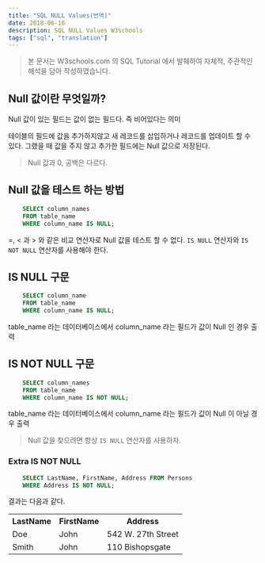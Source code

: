 ```yaml
---
title: "SQL NULL Values(번역)"
date: 2018-06-16
description: SQL NULL Values W3schools
tags: ["sql", "translation"]
---
```


> 본 문서는 W3schools.com 의 SQL Tutorial 에서 발췌하여 자체적, 주관적인 해석을 담아 작성하였습니다.

## Null 값이란 무엇일까?

Null 값이 있는 필드는 값이 없는 필드다. 즉 비어있다는 의미

테이블의 필드에 값을 추가하지않고 새 레코드를 삽입하거나 레코드를 업데이트 할 수 있다. 그랬을 때 값을 주지 않고 추가한 필드에는 Null 값으로 저장된다.

> Null 값과 0, 공백은 다르다.

## Null 값을 테스트 하는 방법

```sql
	SELECT column_names
	FROM table_name
	WHERE column_name IS NULL;
```

=, < 과 > 와 같은 비교 연산자로 Null 값을 테스트 할 수 없다.
`IS NULL` 연산자와 `IS NOT NULL` 연산자를 사용해야 한다.

## IS NULL 구문

```sql
	SELECT column_name
	FROM table_name
	WHERE column_name IS NULL;
```

table_name 라는 데이터베이스에서 column_name 라는 필드가 값이 Null 인 경우 출력

## IS NOT NULL 구문

```sql
	SELECT column_names
	FROM table_name
	WHERE column_name IS NOT NULL;
```

table_name 라는 데이터베이스에서 column_name 라는 필드가 값이 Null 이 아닐 경우 출력

> Null 값을 찾으려면 항상 `IS NULL` 연산자를 사용하자.

### Extra IS NOT NULL

```sql
	SELECT LastName, FirstName, Address FROM Persons
	WHERE Address IS NOT NULL;
```

결과는 다음과 같다.

<table>
  <tr>
    <th>LastName</th>
    <th>FirstName</th>
    <th>Address</th>
  </tr>
  <tr>
    <td>Doe</td>
    <td>John</td>
    <td>542 W. 27th Street</td>
  </tr>
  <tr>
    <td>Smith</td>
    <td>John</td>
    <td>110 Bishopsgate</td>
  </tr>
</table>
